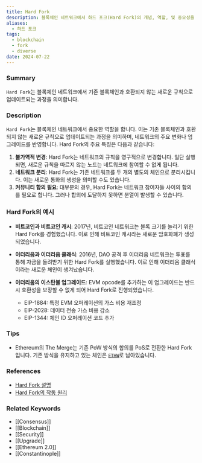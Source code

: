 ```yaml
---
title: Hard Fork
description: 블록체인 네트워크에서 하드 포크(Hard Fork)의 개념, 역할, 및 중요성을 다룹니다.
aliases:
  - 하드 포크
tags:
  - blockchain
  - fork
  - diverse
date: 2024-07-22
---
```


### Summary

`Hard Fork`는 블록체인 네트워크에서 기존 블록체인과 호환되지 않는 새로운 규칙으로 업데이트되는 과정을 의미합니다.

### Description

`Hard Fork`는 블록체인 네트워크에서 중요한 역할을 합니다. 이는 기존 블록체인과 호환되지 않는 새로운 규칙으로 업데이트되는 과정을 의미하며, 네트워크의 주요 변화나 업그레이드를 반영합니다. Hard Fork의 주요 특징은 다음과 같습니다:

1. **불가역적 변경**: Hard Fork는 네트워크의 규칙을 영구적으로 변경합니다. 일단 실행되면, 새로운 규칙을 따르지 않는 노드는 네트워크에 참여할 수 없게 됩니다.
2. **네트워크 분리**: Hard Fork는 기존 네트워크를 두 개의 별도의 체인으로 분리시킵니다. 이는 새로운 통화의 생성을 의미할 수도 있습니다.
3. **커뮤니티 합의 필요**: 대부분의 경우, Hard Fork는 네트워크 참여자들 사이의 합의를 필요로 합니다. 그러나 합의에 도달하지 못하면 분열이 발생할 수 있습니다.

### Hard Fork의 예시

- **비트코인과 비트코인 캐시**: 2017년, 비트코인 네트워크는 블록 크기를 늘리기 위한 Hard Fork를 경험했습니다. 이로 인해 비트코인 캐시라는 새로운 암호화폐가 생성되었습니다.
- **이더리움과 이더리움 클래식**: 2016년, DAO 공격 후 이더리움 네트워크는 투표를 통해 자금을 돌려받기 위한 Hard Fork를 실행했습니다. 이로 인해 이더리움 클래식이라는 새로운 체인이 생겨났습니다.
- **이더리움의 이스탄불 업그레이드**: EVM opcode를 추가하는 이 업그레이드는 반드시 호환성을 보장할 수 없게 되어 Hard Fork로 진행되었습니다.

  - EIP-1884: 특정 EVM 오퍼레이션의 가스 비용 재조정
  - EIP-2028: 데이터 전송 가스 비용 감소
  - EIP-1344: 체인 ID 오퍼레이션 코드 추가

### Tips

- Ethereum의 The Merge는 기존 PoW 방식의 합의를 PoS로 전환한 Hard Fork입니다. 기존 방식을 유지하고 있는 체인은 [`ETHW`](https://coinmarketcap.com/currencies/ethereum-pow)로 남아있습니다.

### References

- [Hard Fork 설명](https://en.wikipedia.org/wiki/Hard-Fork)
- [Hard Fork의 작동 원리](https://ethereum.org/en/glossary/#hard-fork)

### Related Keywords

- [[Consensus]]
- [[Blockchain]]
- [[Security]]
- [[Upgrade]]
- [[Ethereum 2.0]]
- [[Constantinople]]
